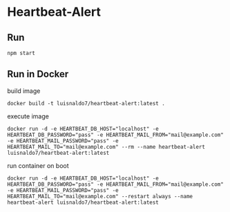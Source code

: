 # Heartbeat-Alert

## Run

    npm start

## Run in Docker

build image
    
    docker build -t luisnaldo7/heartbeat-alert:latest .

execute image

    docker run -d -e HEARTBEAT_DB_HOST="localhost" -e HEARTBEAT_DB_PASSWORD="pass" -e HEARTBEAT_MAIL_FROM="mail@example.com" -e HEARTBEAT_MAIL_PASSWORD="pass" -e HEARTBEAT_MAIL_TO="mail@example.com" --rm --name heartbeat-alert luisnaldo7/heartbeat-alert:latest

run container on boot

    docker run -d -e HEARTBEAT_DB_HOST="localhost" -e HEARTBEAT_DB_PASSWORD="pass" -e HEARTBEAT_MAIL_FROM="mail@example.com" -e HEARTBEAT_MAIL_PASSWORD="pass" -e HEARTBEAT_MAIL_TO="mail@example.com" --restart always --name heartbeat-alert luisnaldo7/heartbeat-alert:latest